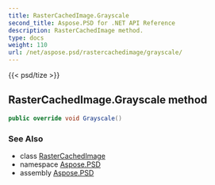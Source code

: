 ```yaml
---
title: RasterCachedImage.Grayscale
second_title: Aspose.PSD for .NET API Reference
description: RasterCachedImage method. 
type: docs
weight: 110
url: /net/aspose.psd/rastercachedimage/grayscale/
---
```

{{< psd/tize >}}
## RasterCachedImage.Grayscale method

```csharp
public override void Grayscale()
```

### See Also

* class [RasterCachedImage](../)
* namespace [Aspose.PSD](../../rastercachedimage/)
* assembly [Aspose.PSD](../../../)


